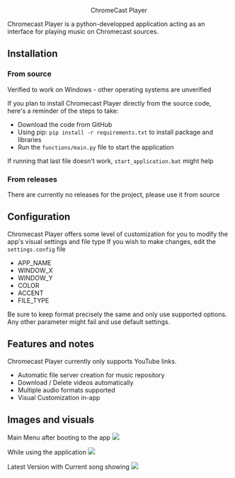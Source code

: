 <p align="center">
    ChromeCast Player
</p>

Chromecast Player is a python-developped application acting as an interface for playing music on Chromecast sources.

## Installation

### From source

Verified to work on Windows - other operating systems are unverified

If you plan to install Chromecast Player directly from the source code, here's a reminder of the steps to take:
 - Download the code from GitHub
 - Using pip: `pip install -r requirements.txt` to install package and libraries
 - Run the `functions/main.py` file to start the application
 
If running that last file doesn't work, `start_application.bat` might help

### From releases

There are currently no releases for the project, please use it from source

## Configuration

Chromecast Player offers some level of customization for you to modify the app's visual settings and file type
If you wish to make changes, edit the `settings.config` file

 - APP_NAME
 - WINDOW_X
 - WINDOW_Y
 - COLOR
 - ACCENT
 - FILE_TYPE

Be sure to keep format precisely the same and only use supported options. Any other parameter might fail and use default settings.

## Features and notes

Chromecast Player currently only supports YouTube links.

 - Automatic file server creation for music repository
 - Download / Delete videos automatically
 - Multiple audio formats supported
 - Visual Customization in-app

## Images and visuals

Main Menu after booting to the app
<img src="https://i.imgur.com/RiVdBAi.png">

While using the application
<img src="https://i.imgur.com/59Wfth2.png">

Latest Version with Current song showing
<img src="https://imgur.com/BVXl6Ui">


